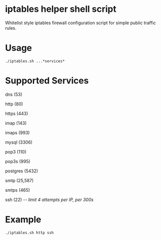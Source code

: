 iptables helper shell script
=====

Whitelist style iptables firewall configuration script for simple public traffic rules.

Usage
====

`./iptables.sh ...*services*`

Supported Services
====

dns (53)

http (80)

https (443)

imap (143)

imaps (993)

mysql (3306)

pop3 (110)

pop3s (995)

postgres (5432)

smtp (25,587)

smtps (465)

ssh (22) -- *limit 4 attempts per IP, per 300s*


Example
====

`./iptables.sh http ssh`

